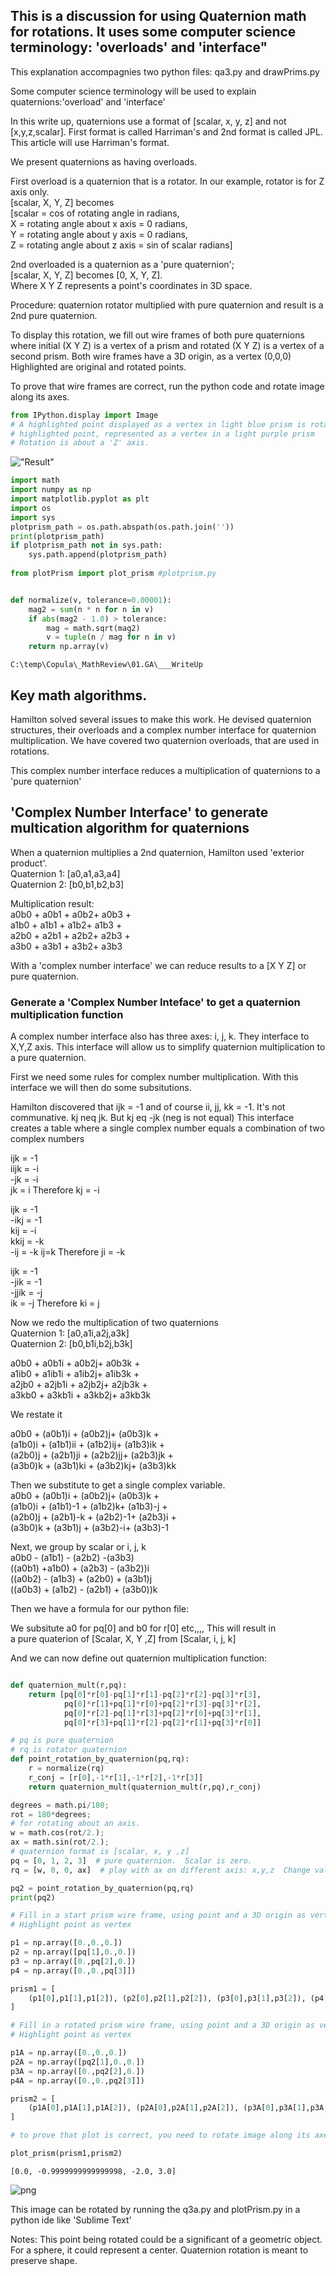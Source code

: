 ## This is a discussion for using Quaternion math for rotations.  It uses some computer science terminology: 'overloads' and 'interface"


This explanation accompagnies two python files:  qa3.py and drawPrims.py <br>

Some computer science terminology will be used to explain quaternions:'overload' and 'interface'

In this write up, quaternions use
a format of [scalar, x, y, z] and not [x,y,z,scalar].  First format is called Harriman's and 2nd format is called JPL.
This article will use Harriman's format.

We present quaternions as having overloads.  

First overload is a quaternion that is a rotator.  In our example, rotator is for Z axis only. <br>
 [scalar, X, Y, Z] becomes  <br>
 [scalar = cos of rotating angle in radians,  <br>
   X = rotating angle about x axis = 0 radians,  <br>
   Y = rotating angle about y axis = 0 radians,  <br>
   Z = rotating angle about z axis = sin of scalar radians]  <br>

 2nd overloaded is a quaternion as a 'pure quaternion';  <br>
 [scalar, X, Y, Z] becomes [0, X, Y, Z].  <br>
 Where X Y Z represents a point's coordinates in 3D space.  <br>
 
 Procedure: quaternion rotator multiplied with pure quaternion and result
 is a 2nd pure quaternion.

 To display this rotation,
 we fill out wire frames of both pure quaternions where initial (X Y Z) is a vertex 
 of a prism and  rotated (X Y Z) is a vertex of a second prism.
 Both wire frames have a 3D origin, as a vertex (0,0,0)
 Highlighted are original and rotated points.  

 To prove that wire frames are correct, run the python code and rotate
 image along its axes.



```python
from IPython.display import Image 
# A highlighted point displayed as a vertex in light blue prism is rotated to a 
# highlighted point, represented as a vertex in a light purple prism
# Rotation is about a 'Z' axis.
```

!["Result"](Result.jpg)



```python
import math
import numpy as np
import matplotlib.pyplot as plt
import os
import sys
plotprism_path = os.path.abspath(os.path.join(''))
print(plotprism_path)
if plotprism_path not in sys.path:
    sys.path.append(plotprism_path)
    
from plotPrism import plot_prism #plotprism.py


def normalize(v, tolerance=0.00001):
    mag2 = sum(n * n for n in v)
    if abs(mag2 - 1.0) > tolerance:
        mag = math.sqrt(mag2)
        v = tuple(n / mag for n in v)
    return np.array(v)
```

    C:\temp\Copula\_MathReview\01.GA\___WriteUp
    

## Key math algorithms.



Hamilton solved several issues to make this work.
He devised quaternion structures, their overloads and a complex number interface for quaternion multiplication.
We have covered two quaternion overloads, that are used in rotations.

This complex number interface reduces a multiplication of quaternions to a 'pure quaternion'


## 'Complex Number Interface' to generate multication algorithm for quaternions

When a quaternion multiplies a 2nd quaternion, Hamilton used 'exterior product'. <br>
Quaternion 1: [a0,a1,a3,a4] <br>
Quaternion 2: [b0,b1,b2,b3] <br>

Multiplication result: <br>
a0b0 + a0b1 + a0b2+ a0b3 + <br>
a1b0 + a1b1 + a1b2+ a1b3 + <br>
a2b0 + a2b1 + a2b2+ a2b3 + <br>
a3b0 + a3b1 + a3b2+ a3b3  <br>

With a 'complex number interface' we can reduce results to a [X Y Z] or pure quaternion.



### Generate a  'Complex Number Inteface' to get a quaternion multiplication function

A complex number interface also has three axes: i, j, k.  They interface to X,Y,Z axis.  This interface will allow us to simplify quaternion multiplication to a pure quaternion.

First we need some rules for complex number multiplication.  With this interface we will then do some subsitutions.

Hamilton discovered that ijk = -1 and of course ii, jj, kk = -1.  It's not communative.  kj neq jk. But kj eq -jk (neg is not equal)
This interface creates a table where a single complex number equals a combination of two complex numbers

ijk = -1 <br>
iijk = -i <br>
-jk = -i <br>
jk = i  Therefore kj = -i <br>

ijk = -1<br>
-ikj = -1<br>
kij = -i<br>
kkij = -k  <br>
-ij = -k
ij=k  Therefore ji = -k<br>

ijk = -1<br>
-jik = -1<br>
-jjik = -j<br>
ik = -j  Therefore ki = j<br>

Now we redo the multiplication of two quaternions<br>
Quaternion 1: [a0,a1i,a2j,a3k]<br>
Quaternion 2: [b0,b1i,b2j,b3k]<br>

 a0b0 + a0b1i + a0b2j+ a0b3k +<br>
 a1ib0 + a1ib1i + a1ib2j+ a1ib3k +<br>
 a2jb0 + a2jb1i + a2jb2j+ a2jb3k +<br>
 a3kb0 + a3kb1i + a3kb2j+ a3kb3k <br>

We restate it<br>

a0b0 + (a0b1)i + (a0b2)j+ (a0b3)k +<br>
(a1b0)i + (a1b1)ii + (a1b2)ij+ (a1b3)ik +<br>
(a2b0)j + (a2b1)ji + (a2b2)jj+ (a2b3)jk +<br>
(a3b0)k + (a3b1)ki + (a3b2)kj+ (a3b3)kk <br>

Then we substitute  to get a single complex variable.<br>
a0b0 + (a0b1)i + (a0b2)j+ (a0b3)k +<br>
(a1b0)i + (a1b1)-1 + (a1b2)k+ (a1b3)-j +<br>
(a2b0)j + (a2b1)-k + (a2b2)-1+ (a2b3)i +<br>
(a3b0)k + (a3b1)j + (a3b2)-i+ (a3b3)-1 <br>

Next, we group by scalar or i, j, k <br>
a0b0 - (a1b1) - (a2b2) -(a3b3)<br>
((a0b1) +a1b0) + (a2b3) - (a3b2))i<br>
((a0b2) - (a1b3) + (a2b0) + (a3b1)j<br>
((a0b3) + (a1b2) - (a2b1) +  (a3b0))k<br>

Then we have a formula for our python file:

We subsitute a0 for pq[0] and b0 for r[0] etc,,,,   This will result in <br>
a pure quaterion of [Scalar, X, Y ,Z] from [Scalar, i, j, k]

And we can now define out quaternion multiplication function:


```python

def quaternion_mult(r,pq):
    return [pq[0]*r[0]-pq[1]*r[1]-pq[2]*r[2]-pq[3]*r[3],
            pq[0]*r[1]+pq[1]*r[0]+pq[2]*r[3]-pq[3]*r[2],
            pq[0]*r[2]-pq[1]*r[3]+pq[2]*r[0]+pq[3]*r[1],
            pq[0]*r[3]+pq[1]*r[2]-pq[2]*r[1]+pq[3]*r[0]]

# pq is pure quaternion
# rq is rotator quaternion
def point_rotation_by_quaternion(pq,rq):
    r = normalize(rq)
    r_conj = [r[0],-1*r[1],-1*r[2],-1*r[3]]
    return quaternion_mult(quaternion_mult(r,pq),r_conj)
```


```python
degrees = math.pi/180;
rot = 180*degrees;
# for rotating about an axis.
w = math.cos(rot/2.);
ax = math.sin(rot/2.);
# quaternion format is [scalar, x, y ,z]
pq = [0, 1, 2, 3]  # pure quaternion.  Scalar is zero.
rq = [w, 0, 0, ax]  # play with ax on different axis: x,y,z  Change values of w and ax.

pq2 = point_rotation_by_quaternion(pq,rq)
print(pq2)

# Fill in a start prism wire frame, using point and a 3D origin as vertices
# Highlight point as vertex

p1 = np.array([0.,0.,0.])
p2 = np.array([pq[1],0.,0.])
p3 = np.array([0.,pq[2],0.])
p4 = np.array([0.,0.,pq[3]])

prism1 = [
    (p1[0],p1[1],p1[2]), (p2[0],p2[1],p2[2]), (p3[0],p3[1],p3[2]), (p4[0],p4[1],p4[2])
]

# Fill in a rotated prism wire frame, using point and a 3D origin as vertices
# Highlight point as vertex

p1A = np.array([0.,0.,0.])
p2A = np.array([pq2[1],0.,0.])
p3A = np.array([0.,pq2[2],0.])
p4A = np.array([0.,0.,pq2[3]])

prism2 = [
    (p1A[0],p1A[1],p1A[2]), (p2A[0],p2A[1],p2A[2]), (p3A[0],p3A[1],p3A[2]), (p4A[0],p4A[1],p4A[2])
]

# to prove that plot is correct, you need to rotate image along its axes.

plot_prism(prism1,prism2)
```

    [0.0, -0.9999999999999998, -2.0, 3.0]
    


    
![png](README_files/README_12_1.png)
    


This image can be rotated by running the q3a.py and plotPrism.py in a python ide like 'Sublime Text'

Notes:  This point being rotated could be a significant of a geometric object.  For a sphere, it could represent a center. Quaternion rotation is meant to preserve shape.
        
